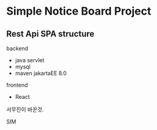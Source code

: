 # Simple Notice Board Project

## Rest Api SPA structure

backend
- java servlet
- mysql
- maven jakartaEE 8.0

frontend
- React

서무진이 바꾼것.

SIM